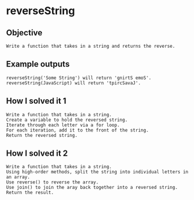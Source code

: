# reverseString

## Objective
    Write a function that takes in a string and returns the reverse.

## Example outputs
    reverseString('Some String') will return 'gnirtS emoS'.
    reverseString(JavaScript) will return 'tpircSavaJ'.

## How I solved it 1
    Write a function that takes in a string.
    Create a variable to hold the reversed string.
    Iterate through each letter via a for loop.
    For each iteration, add it to the front of the string.
    Return the reversed string.

## How I solved it 2
    Write a function that takes in a string.
    Using high-order methods, split the string into individual letters in an array.
    Use reverse() to reverse the array.
    Use join() to join the aray back together into a reversed string.
    Return the result.

    
